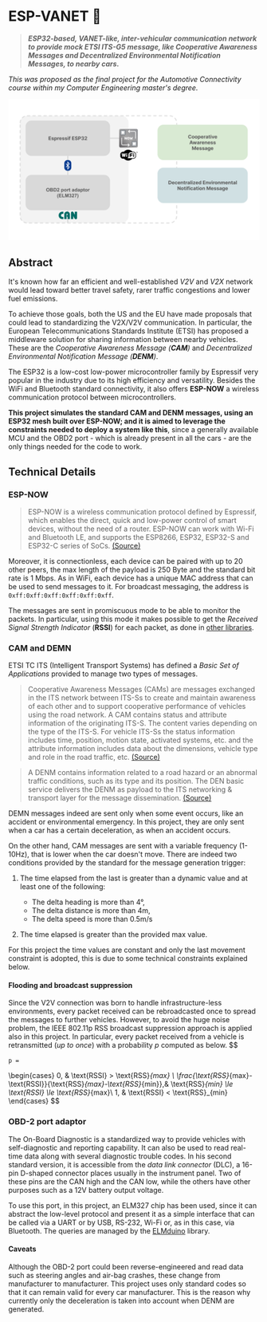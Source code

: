 # ESP-VANET 🚒

> **_ESP32-based, VANET-like, inter-vehicular communication network to provide mock ETSI ITS-G5  message, like Cooperative Awareness Messages and Decentralized Environmental Notification Messages, to nearby cars._**

_This was proposed as the final project for the Automotive Connectivity course within my Computer Engineering master's degree._

![project architecture](misc/architecture.svg)

## Abstract

It's known how far an efficient and well-established _V2V_ and _V2X_ network would lead toward better travel safety, rarer traffic congestions and lower fuel emissions.  

To achieve those goals, both the US and the EU have made proposals that could lead to standardizing the V2X/V2V communication. In particular, the European Telecommunications Standards Institute
(ETSI) has proposed a middleware solution for sharing information between nearby vehicles. These are the _Cooperative Awareness Message (**CAM**)_ and _Decentralized Environmental Notification Message (**DENM**)_.

The ESP32 is a low-cost low-power microcontroller family by Espressif very popular in the industry due to its high efficiency and versatility. Besides the WiFi and Bluetooth standard connectivity, it also offers **ESP-NOW** a wireless communication protocol between microcontrollers.  

**This project simulates the standard CAM and DENM messages, using an ESP32 mesh built over ESP-NOW; and it is aimed to leverage the constraints needed to deploy a system like this**, since a generally available MCU and the OBD2 port - which is already present in all the cars - are the only things needed for the code to work.

## Technical Details

### ESP-NOW

> ESP-NOW is a wireless communication protocol defined by Espressif, which enables the direct, quick and low-power control of smart devices, without the need of a router. ESP-NOW can work with Wi-Fi and Bluetooth LE, and supports the ESP8266, ESP32, ESP32-S and ESP32-C series of SoCs. [(Source)](https://www.espressif.com/en/solutions/low-power-solutions/esp-now)

Moreover, it is connectionless, each device can be paired with up to 20 other peers, the max length of the payload is 250 Byte and the standard bit rate is 1 Mbps. As in WiFi, each device has a unique MAC address that can be used to send messages to it. For broadcast messaging, the address is `0xff:0xff:0xff:0xff:0xff:0xff`.

The messages are sent in promiscuous mode to be able to monitor the packets. In particular, using this mode it makes possible to get the _Received Signal Strength Indicator_ (**RSSI**) for each packet, as done in [other libraries](https://github.com/gmag11/QuickESPNow/blob/main/src/QuickEspNow_esp32.cpp#L365-L357).

### CAM and DEMN

ETSI TC ITS (Intelligent Transport Systems) has defined a _Basic Set of Applications_ provided to manage two types of messages.

>Cooperative Awareness Messages (CAMs) are messages exchanged in the ITS network between ITS-Ss to create and maintain awareness of each other and to support cooperative performance of vehicles using the road network. A CAM contains status and attribute information of the originating ITS-S. The content varies depending on the type of the ITS-S. For vehicle ITS-Ss the status information includes time, position, motion state, activated systems, etc. and the attribute information includes data about the dimensions, vehicle type and role in the road traffic, etc. [(Source)](https://www.etsi.org/deliver/etsi_en/302600_302699/30263702/01.03.02_60/en_30263702v010302p.pdf)

> A DENM contains information related to a road hazard or an abnormal traffic conditions, such as its type and its position. The DEN basic service delivers the DENM as payload to the ITS networking & transport layer for the message dissemination. [(Source)](https://www.etsi.org/deliver/etsi_en/302600_302699/30263703/01.02.02_60/en_30263703v010202p.pdf)

DEMN messages indeed are sent only when some event occurs, like an accident or environmental emergency. In this project, they are only sent when a car has a certain deceleration, as when an accident occurs.  

On the other hand, CAM messages are sent with a variable frequency (1-10Hz), that is lower when the car doesn't move. There are indeed two conditions provided by the standard for the message generation trigger:

1. The time elapsed from the last is greater than a dynamic value and at least one of the following:
    - The delta heading is more than 4°,
    - The delta distance is more than 4m,
    - The delta speed is more than 0.5m/s

2. The time elapsed is greater than the provided max value.

For this project the time values are constant and only the last movement constraint is adopted, this is due to some technical constraints explained below.  

#### Flooding and broadcast suppression

Since the V2V connection was born to handle infrastructure-less environments, every packet received can be rebroadcasted once to spread the messages to further vehicles. However, to avoid the huge noise problem, the IEEE 802.11p RSS broadcast suppression approach is applied also in this project. In particular, every packet received from a vehicle is retransmitted (_up to once_) with a probability $p$ computed as below.
$$

    p = 
\begin{cases}
    0, & \text{RSSI} > \text{RSS}_{max} \\
    \frac{\text{RSS}_{max}-\text{RSSI}}{\text{RSS}_{max}-\text{RSS}_{min}},& \text{RSS}_{min} \le \text{RSSI} \le \text{RSS}_{max}\\
    1, & \text{RSSI} < \text{RSS}_{min}
\end{cases}
$$



### OBD-2 port adaptor

The On-Board Diagnostic is a standardized way to provide vehicles with self-diagnostic and reporting capability. It can also be used to read real-time data along with several diagnostic trouble codes. In his second standard version, it is accessible from the _data link connector_ (DLC), a 16-pin D-shaped connector places usually in the instrument panel. Two of these pins are the CAN high and the CAN low, while the others have other purposes such as a 12V battery output voltage.  

To use this port, in this project, an ELM327 chip has been used, since it can abstract the low-level protocol and present it as a simple interface that can be called via a UART or by USB, RS-232, Wi-Fi or, as in this case, via Bluetooth. The queries are managed by the [ELMduino](https://github.com/PowerBroker2/ELMduino) library.  

#### Caveats

Although the OBD-2 port could been reverse-engineered and read data such as steering angles and air-bag crashes, these change from manufacturer to manufacturer. This project uses only standard codes so that it can remain valid for every car manufacturer. This is the reason why currently only the deceleration is taken into account when DENM are generated.  
